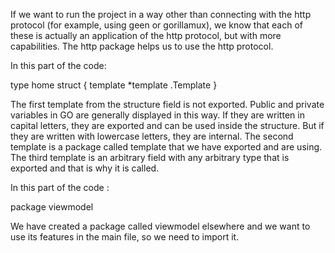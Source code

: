If we want to run the project in a way other than connecting with the http protocol (for example, using geen or gorillamux), we know that each of these is actually an application of the http protocol, but with more capabilities.
The http package helps us to use the http protocol.

In this part of the code:

type home struct {
template *template .Template
}

The first template from the structure field is not exported.
Public and private variables in GO are generally displayed in this way.
If they are written in capital letters, they are exported and can be used inside the structure.
But if they are written with lowercase letters, they are internal.
The second template is a package called template that we have exported and are using.
The third template is an arbitrary field with any arbitrary type that is exported and that is why it is called.

In this part of the code :

package viewmodel

We have created a package called viewmodel elsewhere and we want to use its features in the main file, so we need to import it.
